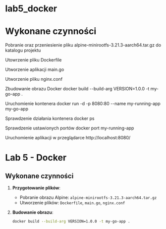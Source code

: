 # lab5_docker

# Wykonane czynności


Pobranie oraz przeniesienie pliku alpine-minirootfs-3.21.3-aarch64.tar.gz do katalogu projektu

Utowrzenie pliku Dockerfile

Utworzenie aplikacji main.go

Utworzenie pliku nginx.conf

Zbudowanie obrazu Docker
docker build --build-arg VERSION=1.0.0 -t my-go-app .

Uruchomienie kontenera 
docker run -d -p 8080:80 --name my-running-app my-go-app

Sprawdzenie działania kontenera
docker ps

Sprawdzenie ustawionych portów
docker port my-running-app

Uruchomienie aplikacji w przeglądarce 
http://localhost:8080/


# Lab 5 - Docker

## Wykonane czynności

1. **Przygotowanie plików**:
   - Pobranie obrazu Alpine: `alpine-minirootfs-3.21.3-aarch64.tar.gz`
   - Utworzenie plików: `Dockerfile`, `main.go`, `nginx.conf`

2. **Budowanie obrazu**:
   ```bash
   docker build --build-arg VERSION=1.0.0 -t my-go-app .

